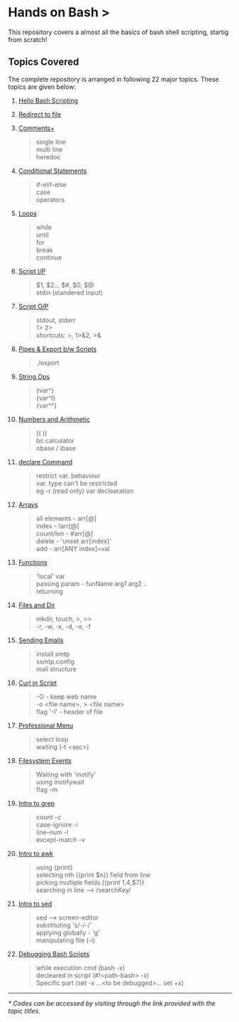 # Hands on Bash **\>**  

This repository covers a almost all the basics of bash shell scripting, startig from scratch!  

## Topics Covered
The complete repository is arranged in following 22 major topics. These topics are given below:  

1. [Hello Bash Scripting](scripts/helloScript.sh)  
2. [Redirect to file](scripts/redFile.sh)  
3. [Comments+](scripts/commentsPlus)  
 	> single line  
 	> multi line  
 	> heredoc  

4. [Conditional Statements](scripts/conditionals/)  
 	> if-elif-else  
 	> case  
 	> operators  

5. [Loops](scripts/loops/)  
 	> while  
 	> until  
 	> for  
 	> break  
 	> continue  

6. [Script I/P](scripts/scriptInputs)  
 	> $1, $2.., $#, $0, $@  
 	> stdin (standered input)  

7. [Script O/P](scripts/scriptOutputs/)  
 	> stdout, stderr  
 	> 1> 2>  
 	> shortcuts: >, 1>&2, >&  

8. [Pipes & Export b/w Scripts](scripts/pipes.sh)  
 	> ./export  

9. [String Ops](scripts/str.sh)  
 	> {var^}  
 	> {var^l}  
 	> {var^^}  

10. [Numbers and Arithmetic](scripts/numsPlus/)  
 	> (( ))  
 	> bc calculator  
 	> obase / ibase  

11. [declare Command](scripts/declare.sh)   
 	> restrict var. behaviour  
 	> var. type can't be restricted  
 	> eg -r (read only) var declearation  

12. [Arrays](scripts/array.sh)  
 	> all elements - arr\[@\]  
 	> index -  !arr\[@\]  
 	> count/len - #arr\[@\]  
 	> delete - 'unset arr\[index\]'  
 	> add - arr\[ANY index\]=val  

13. [Functions](scripts/functions/)  
 	> 'local' var  
 	> passing param - funName arg1 arg2 ..  
 	> returning  

14. [Files and Dir](scripts/files/)  
 	> mkdir, touch, >, >>  
 	> -r, -w, -x, -d, -e, -f  

15. [Sending Emails](scripts/email.sh)  
 	> install smtp  
 	> ssmtp.config  
 	> mail structure  

16. [Curl in Script](scripts/curling.sh)  
 	> -O - keep web name  
 	> -o \<file name\>, \> \<file name\>  
 	> flag '-I' - header of file  

17. [Professional Menu](scripts/profMenu/)  
 	> select loop  
 	> waiting (-t \<sec\>)  

18. [Filesystem Events](scripts/inotify/)  
 	> Waiting with 'inotify'  
 	> using inotifywait  
 	> flag -m  

19. [Intro to grep](scripts/grep.sh)  
 	> count -c  
 	> case-ignore -i  
 	> line-num -l  
 	> except-match -v  

20. [Intro to awk](scripts/awk.sh)  
 	> using {print}  
 	> selecting nth ({print $n}) field from line  
 	> picking multiple fields ({print $1,$4,$7})  
 	> searching in line --> /searchKey/  

21. [Intro to sed](scripts/sed.sh)  
 	> sed --> screen-editor  
 	> substituting 's/-/-/'  
 	> applying globally - 'g'  
 	> manipulating file (-i)  

22. [Debugging Bash Scripts](scripts/debugging/)  
 	> while execution cmd (bash -x)  
 	> decleared in script (#!\<path-bash\> -x)  
 	> Specific part (set -x ...\<to be debugged\>... set +x)  

---  

_* Codes can be accessed by visiting through the link provided with the topic titles._  

